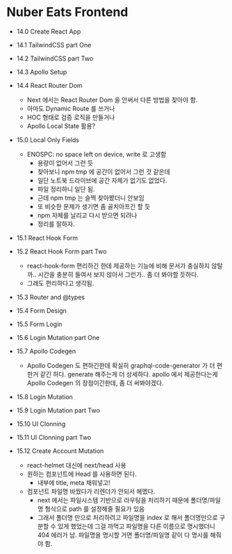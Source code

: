 # Nuber Eats Frontend

- 14.0 Create React App

- 14.1 TailwindCSS part One

- 14.2 TailwindCSS part Two

- 14.3 Apollo Setup

- 14.4 React Router Dom

  - Next 에서는 React Router Dom 을 안써서 다른 방법을 찾아야 함.
  - 아마도 Dynamic Route 를 쓰거나
  - HOC 형태로 검증 로직을 만들거나
  - Apollo Local State 활용?

- 15.0 Local Only Fields

  - ENOSPC: no space left on device, write 로 고생함
    - 용량이 없어서 그런 듯
    - 찾아보니 npm tmp 에 공간이 없어서 그런 것 같은데
    - 일단 노트북 드라이브에 공간 자체가 없기도 없었다.
    - 파일 정리하니 일단 됨.
    - 근데 npm tmp 는 슬쩍 찾아봤더니 안보임
    - 또 비슷한 문제가 생기면 좀 골치아프긴 할 듯
    - npm 자체를 날리고 다시 받으면 되려나
    - 정리를 잘하자.

- 15.1 React Hook Form

- 15.2 React Hook Form part Two

  - react-hook-form 편리하긴 한데 제공하는 기능에 비해 문서가 충실하지 않탈까.. 시간을 충분히 들여서 보지 않아서 그런가.. 좀 더 봐야할 듯하다.
  - 그래도 편리하다고 생각됨.

- 15.3 Router and @types

- 15.4 Form Design

- 15.5 Form Login

- 15.6 Login Mutation part One

- 15.7 Apollo Codegen

  - Apollo Codegen 도 편하긴한데 확실히 graphql-code-generator 가 더 편한거 같긴 하다. generate 해주는게 더 상세하다.
    apollo 에서 제공한다는게 Apollo Codegen 의 장점이긴한데, 좀 더 써봐야겠다.

- 15.8 Login Mutation

- 15.9 Login Mutation part Two

- 15.10 UI Clonning

- 15.11 UI Clonning part Two

- 15.12 Create Account Mutation
  - react-helmet 대신에 next/head 사용
  - 원하는 컴포넌트에 Head 를 사용하면 된다.
    - 내부에 title, meta 채워넣고!
  - 컴포넌트 파일명 바꿨다가 리렌더가 안되서 헤멨다.
    - next 에서는 파일시스템 기반으로 라우팅을 처리하기 때문에 폴더명/파일명 형식으로 path 를 설정해줄 필요가 있음
    - 그래서 폴더명 만으로 처리하려고 파일명을 index 로 해서 폴더명만으로 구분할 수 있게 했었는데 그걸 까먹고 파일명을 다른 이름으로 명시했더니 404 에러가 남. 파일명을 명시할 거면 폴더명/파일명 같이 다 명시를 해줘야 함.

